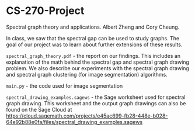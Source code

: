 # CS-270-Project
Spectral graph theory and applications.
Albert Zheng and Cory Cheung.

In class, we saw that the spectral gap can be used to study graphs. The goal of our project was to learn about further extensions of these results. 

`spectral_graph_theory.pdf` - the report on our findings. This includes an explanation of the math behind the spectral gap and spectral graph drawing problem. We also describe our experiments with the spectral graph drawing and spectral graph clustering (for image segmentation) algorithms.

`main.py` - the code used for image segmentation

`spectral_drawing_examples.sagews` - the Sage worksheet used for spectral graph drawing. This worksheet and the output graph drawings can also be found on the Sage Cloud at https://cloud.sagemath.com/projects/e45ac699-fb28-448e-b028-64e92b88e0fa/files/spectral_drawing_examples.sagews
